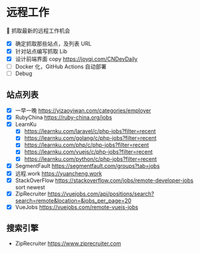 # 远程工作

:newspaper: 抓取最新的远程工作机会

- [x] 确定抓取那些站点，及列表 URL
- [x] 针对站点编写抓取 Lib
- [x] 设计前端界面 copy https://joyqi.com/CNDevDaily
- [ ] Docker 化，GitHub Actions 自动部署
- [ ] Debug

## 站点列表

- [x] 一早一晚 https://yizaoyiwan.com/categories/employer
- [x] RubyChina https://ruby-china.org/jobs
- [x] LearnKu
   - [x] https://learnku.com/laravel/c/php-jobs?filter=recent
   - [x] https://learnku.com/golang/c/php-jobs?filter=recent
   - [x] https://learnku.com/php/c/php-jobs?filter=recent
   - [x] https://learnku.com/vuejs/c/php-jobs?filter=recent
   - [x] https://learnku.com/python/c/php-jobs?filter=recent
- [x] SegmentFault https://segmentfault.com/groups?tab=jobs
- [x] 远程.work https://yuancheng.work
- [x] StackOverFlow https://stackoverflow.com/jobs/remote-developer-jobs sort newest
- [x] ZipRecruiter https://vuejobs.com/api/positions/search?search=remote&location=&jobs_per_page=20
- [x] VueJobs https://vuejobs.com/remote-vuejs-jobs

## 搜索引擎

- ZipRecruiter https://www.ziprecruiter.com